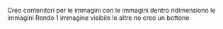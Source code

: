 Creo contenitori per le immagini con le immagini dentro
ridimensiono le immagini
Rendo 1 immagine visibile le altre no
creo un bottone